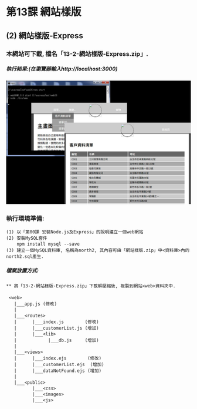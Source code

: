 # 第13課 網站樣版


## (2) 網站樣版-Express

### 本網站可下載, 檔名「13-2-網站樣版-Express.zip」.


##### 執行結果:(在瀏覽器輸入http://localhost:3000)
![GitHub Logo](/images/results13-2.jpg)


### 執行環境準備:
```
(1) 以「第00課 安裝Node.js及Express」的說明建立一個web網站
(2) 安裝MySQL套件
    npm install mysql --save
(3) 建立一個MySQL資料庫, 名稱為north2, 其內容可由「網站樣版.zip」中<資料庫>內的north2.sql產生.
```


##### 檔案放置方式:
```
** 將「13-2-網站樣版-Express.zip」下載解壓縮後, 複製到網站<web>資料夾中.

 <web>
   |___app.js (修改)
   |
   |___<routes>
   |      |___index.js        (修改) 
   |      |___customerList.js (增加)
   |      |___<lib>
   |            |___db.js     (增加)
   |
   |___<views>
   |      |___index.ejs        (修改)   
   |      |___customerList.ejs  (增加)
   |      |___dataNotFound.ejs (增加)   
   |
   |___<public>
          |___<css>
          |___<images>
          |___<js>
```

